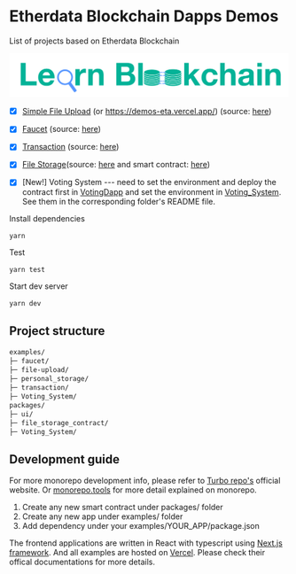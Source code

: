# Etherdata Blockchain Dapps Demos
List of projects based on Etherdata Blockchain

![logo](./images/learn-blockchain.png)

- [x] [Simple File Upload](https://demos.file-upload.debugchain.net) (or https://demos-eta.vercel.app/) (source: [here](https://github.com/etherdata-blockchain/demos/tree/main/examples/file-upload/))

- [x] [Faucet](https://faucet.debugchain.net/) (source: [here](https://github.com/etherdata-blockchain/demos/tree/main/examples/faucet/)) 

- [x] [Transaction](https://demos.transaction.debugchain.net/) (source: [here](https://github.com/etherdata-blockchain/demos/tree/main/examples/transaction))

- [x] [File Storage](https://demos.personal-storage.debugchain.net/)(source: [here](./examples/personal_storage/) and smart contract: [here](https://github.com/etherdata-blockchain/demos/tree/main/packages/file_storage_contract/))

- [x] [New!] Voting System --- need to set the environment and deploy the contract first in [VotingDapp](packages//VotingDapp/) and set the environment in [Voting_System](examples//Voting_System/). See them in the corresponding folder's README file.


Install dependencies

```
yarn
```


Test

```
yarn test
```

Start dev server

```
yarn dev
```



## Project structure

```
examples/
├─ faucet/
├─ file-upload/
├─ personal_storage/
├─ transaction/
├─ Voting_System/
packages/
├─ ui/
├─ file_storage_contract/
├─ Voting_System/

```

## Development guide

For more monorepo development info, please refer to [Turbo repo's](https://turborepo.org/) official website. Or [monorepo.tools](https://monorepo.tools/) for more detail explained on monorepo.


1. Create any new smart contract under packages/ folder
2. Create any new app under examples/ folder
3. Add dependency under your examples/YOUR_APP/package.json

The frontend applications are written in React with typescript using [Next.js framework](https://nextjs.org/docs). And all examples are hosted on [Vercel](https://vercel.com/home?utm_source=next-site&utm_medium=banner&utm_campaign=next-website). Please check their offical documentations for more details.